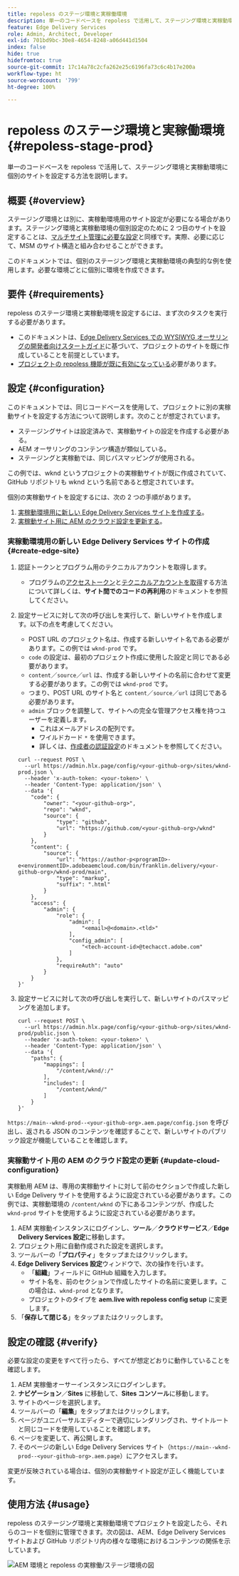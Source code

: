```yaml
---
title: repoless のステージ環境と実稼働環境
description: 単一のコードベースを repoless で活用して、ステージング環境と実稼動環境に個別のサイトを設定する方法を説明します。
feature: Edge Delivery Services
role: Admin, Architect, Developer
exl-id: 701bd9bc-30e8-4654-8248-a06d441d1504
index: false
hide: true
hidefromtoc: true
source-git-commit: 17c14a78c2cfa262e25c6196fa73c6c4b17e200a
workflow-type: ht
source-wordcount: '799'
ht-degree: 100%

---
```


# repoless のステージ環境と実稼働環境 {#repoless-stage-prod}

単一のコードベースを repoless で活用して、ステージング環境と実稼動環境に個別のサイトを設定する方法を説明します。

## 概要 {#overview}

ステージング環境とは別に、実稼動環境用のサイト設定が必要になる場合があります。ステージング環境と実稼動環境の個別設定のために 2 つ目のサイトを設定することは、[マルチサイト管理に必要な設定](/help/edge/wysiwyg-authoring/repoless-msm.md)と同様です。実際、必要に応じて、MSM のサイト構造と組み合わせることができます。

このドキュメントでは、個別のステージング環境と実稼動環境の典型的な例を使用します。必要な環境ごとに個別に環境を作成できます。

## 要件 {#requirements}

repoless のステージ環境と実稼動環境を設定するには、まず次のタスクを実行する必要があります。

* このドキュメントは、[Edge Delivery Services での WYSIWYG オーサリングの開発者向けスタートガイド](/help/edge/wysiwyg-authoring/edge-dev-getting-started.md)に基づいて、プロジェクトのサイトを既に作成していることを前提としています。
* [プロジェクトの repoless 機能が既に有効になっている](/help/edge/wysiwyg-authoring/repoless.md)必要があります。

## 設定 {#configuration}

このドキュメントでは、同じコードベースを使用して、プロジェクトに別の実稼動サイトを設定する方法について説明します。次のことが想定されています。

* ステージングサイトは設定済みで、実稼動サイトの設定を作成する必要がある。
* AEM オーサリングのコンテンツ構造が類似している。
* ステージングと実稼動では、同じパスマッピングが使用される。

この例では、wknd というプロジェクトの実稼動サイトが既に作成されていて、GitHub リポジトリも wknd という名前であると想定されています。

個別の実稼動サイトを設定するには、次の 2 つの手順があります。

1. [実稼動環境用に新しい Edge Delivery Services サイトを作成する](#create-edge-site)。
1. [実稼動サイト用に AEM のクラウド設定を更新する](#update-cloud-configuration)。

### 実稼動環境用の新しい Edge Delivery Services サイトの作成 {#create-edge-site}

1. 認証トークンとプログラム用のテクニカルアカウントを取得します。
   * プログラムの[アクセストークン](/help/edge/wysiwyg-authoring/repoless.md#access-token)と[テクニカルアカウントを取得](/help/edge/wysiwyg-authoring/repoless.md#access-control)する方法について詳しくは、**サイト間でのコードの再利用**&#x200B;のドキュメントを参照してください。
1. 設定サービスに対して次の呼び出しを実行して、新しいサイトを作成します。以下の点を考慮してください。
   * POST URL のプロジェクト名は、作成する新しいサイト名である必要があります。この例では `wknd-prod` です。
   * `code` の設定は、最初のプロジェクト作成に使用した設定と同じである必要があります。
   * `content`／`source`／`url` は、作成する新しいサイトの名前に合わせて変更する必要があります。この例では `wknd-prod` です。
   * つまり、POST URL のサイト名と `content`／`source`／`url` は同じである必要があります。
   * `admin` ブロックを調整して、サイトへの完全な管理アクセス権を持つユーザーを定義します。
      * これはメールアドレスの配列です。
      * ワイルドカード `*` を使用できます。
      * 詳しくは、[作成者の認証設定](https://www.aem.live/docs/authentication-setup-authoring#default-roles)のドキュメントを参照してください。

   ```text
   curl --request POST \
     --url https://admin.hlx.page/config/<your-github-org>/sites/wknd-prod.json \
     --header 'x-auth-token: <your-token>' \
     --header 'Content-Type: application/json' \
     --data '{
       "code": {
           "owner": "<your-github-org>",
           "repo": "wknd",
           "source": {
               "type": "github",
               "url": "https://github.com/<your-github-org>/wknd"
           }
       },
       "content": {
           "source": {
               "url": "https://author-p<programID>-e<environmentID>.adobeaemcloud.com/bin/franklin.delivery/<your-github-org>/wknd-prod/main",
               "type": "markup",
               "suffix": ".html"
           }
       },
       "access": {
           "admin": {
               "role": {
                   "admin": [
                       "<email>@<domain>.<tld>"
                   ],
                   "config_admin": [
                       "<tech-account-id>@techacct.adobe.com"
                   ]
               },
               "requireAuth": "auto"
           }
       }
   }'
   ```

1. 設定サービスに対して次の呼び出しを実行して、新しいサイトのパスマッピングを追加します。

   ```text
   curl --request POST \
     --url https://admin.hlx.page/config/<your-github-org>/sites/wknd-prod/public.json \
     --header 'x-auth-token: <your-token>' \
     --header 'Content-Type: application/json' \
     --data '{
       "paths": {
           "mappings": [
               "/content/wknd/:/"
           ],
           "includes": [
               "/content/wknd/"
           ]
       }
   }'
   ```

`https://main--wknd-prod--<your-github-org>.aem.page/config.json` を呼び出し、返される JSON のコンテンツを確認することで、新しいサイトのパブリック設定が機能していることを確認します。

### 実稼動サイト用の AEM のクラウド設定の更新 {#update-cloud-configuration}

実稼動用 AEM は、専用の実稼動サイトに対して前のセクションで作成した新しい Edge Delivery サイトを使用するように設定されている必要があります。この例では、実稼動環境の `/content/wknd` の下にあるコンテンツが、作成した `wknd-prod` サイトを使用するように設定されている必要があります。

1. AEM 実稼動インスタンスにログインし、**ツール**／**クラウドサービス**／**Edge Delivery Services 設定**&#x200B;に移動します。
1. プロジェクト用に自動作成された設定を選択します。
1. ツールバーの「**プロパティ**」をタップまたはクリックします。
1. **Edge Delivery Services 設定**&#x200B;ウィンドウで、次の操作を行います。
   * 「**組織**」フィールドに GitHub 組織を入力します。
   * サイト名を、前のセクションで作成したサイトの名前に変更します。この場合は、`wknd-prod` となります。
   * プロジェクトのタイプを **aem.live with repoless config setup** に変更します。
1. 「**保存して閉じる**」をタップまたはクリックします。

## 設定の確認 {#verify}

必要な設定の変更をすべて行ったら、すべてが想定どおりに動作していることを確認します。

1. AEM 実稼働オーサーインスタンスにログインします。
1. **ナビゲーション**／**Sites** に移動して、**Sites コンソール**&#x200B;に移動します。
1. サイトのページを選択します。
1. ツールバーの「**編集**」をタップまたはクリックします。
1. ページがユニバーサルエディターで適切にレンダリングされ、サイトルートと同じコードを使用していることを確認します。
1. ページを変更して、再公開します。
1. そのページの新しい Edge Delivery Services サイト（`https://main--wknd-prod--<your-github-org>.aem.page`）にアクセスします。

変更が反映されている場合は、個別の実稼動サイト設定が正しく機能しています。

## 使用方法 {#usage}

repoless のステージング環境と実稼動環境でプロジェクトを設定したら、それらのコードを個別に管理できます。次の図は、AEM、Edge Delivery Services サイトおよび GitHub リポジトリ内の様々な環境におけるコンテンツの関係を示しています。

![AEM 環境と repoless の実稼働/ステージ環境の図](assets/repoless/aem-edge-github.png)
